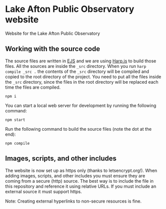 # Lake Afton Public Observatory website
Website for the Lake Afton Public Observatory

## Working with the source code
The source files are written in [EJS](http://ejs.co/) and we are using [Harp.js](https://harpjs.com/) to build those files.
All the sources are inside the `_src` directory. When you run `harp compile _src .` the contents of the `_src` directory will be compiled and copied to the root directory of the project.
You need to put all the files inside the `_src` directory, since the files in the root directory will be replaced each time the files are compiled.

`npm i`

You can start a local web server for development by running the following command:

```
npm start
```

Run the following command to build the source files (note the dot at the end):

```
npm compile
```

## Images, scripts, and other includes
The website is now set up as https only (thanks to letsencrypt.org!). When adding images, scripts, and other includes you must ensure they are coming from a secure (http) source. The best way is to include the file in this repository and reference it using relative URLs. If you must include an external source it must support https.

Note: Creating external hyperlinks to non-secure resources is fine.
